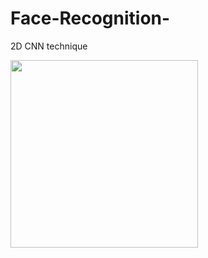 # Face-Recognition-
2D CNN technique
<p><img akign="right alt="gif" src="https://github.com/marihanraafat/Face-Recognition-/blob/main/Untitled-video-Made-with-Clipchamp-_21_.gif" width="300 height="320/></p>
